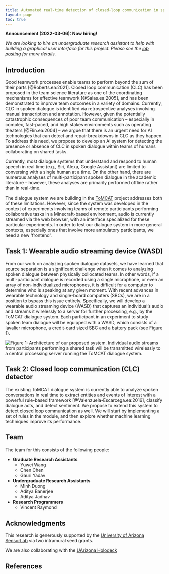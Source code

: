```yaml
---
title: Automated real-time detection of closed-loop communication in spoken dialogue
layout: page
toc: true
---
```


**Announcement (2022-03-06): Now hiring!**

*We are looking to hire an undergraduate research
assistant to help with building a graphical user interface for this project.
Please see the [job posting](/posts/clc-ugrad-hiring.html) for more details.*

Introduction
------------

Good teamwork processes enable teams to perform beyond the sum of their parts
[@Roberts.ea:2021]. Closed loop communication (CLC) has been proposed in the
team science literature as one of the coordinating mechanisms for effective
teamwork [@Salas.ea:2005], and has been demonstrated to improve team outcomes
in a variety of domains.  Currently, CLC in spoken dialogue is identified via
retrospective analyses involving manual transcription and annotation. However,
given the potentially catastrophic consequences of poor team communication –
especially in complex, fast-paced, and high stakes environments such as
operating theaters [@Flin.ea:2004] – we argue that there is an urgent need for
AI technologies that can detect and repair breakdowns in CLC as they happen. To
address this need, we propose to develop an AI system for detecting the
presence or absence of CLC in spoken dialogue within teams of humans
collaborating on shared tasks.

Currently, most dialogue systems that understand and respond to human speech in
real time (e.g., Siri, Alexa, Google Assistant) are limited to conversing with
a single human at a time. On the other hand, there are numerous analyses of
multi-participant spoken dialogue in the academic literature – however, these
analyses are primarily performed offline rather than in real-time.

The dialogue system we are building in the
[ToMCAT](https://ml4ai.github.io/tomcat) project addresses both of these
limitations. However, since the system was developed in the context of
experiments involving teams of remote participants performing collaborative
tasks in a Minecraft-based environment, audio is currently streamed via the web
browser, with an interface specialized for these particular experiments. In
order to test our dialogue system in more general contexts, especially ones
that involve more ambulatory participants, we need a new 'frontend'.

Task 1: Wearable audio streaming device (WASD)
----------------------------------------------

From our work on analyzing spoken dialogue datasets, we have learned that
source separation is a significant challenge when it comes to analyzing spoken
dialogue between physically collocated teams. In other words, if a
multi-participant dialogue is recorded using a single microphone, or even an
array of non-individualized microphones, it is difficult for a computer to
determine who is speaking at any given moment. With recent advances in wearable
technology and single-board computers (SBCs), we are in a position to bypass
this issue entirely.  Specifically, we will develop a wearable audio streaming
device (WASD) that captures an individual’s audio and streams it wirelessly to
a server for further processing, e.g., by the ToMCAT dialogue system. Each
participant in an experiment to study spoken team dialogue will be equipped
with a WASD, which consists of a lavalier microphone, a credit-card sized SBC
and a battery pack (see Figure 1).

![**Figure 1:** Architecture of our proposed system. Individual audio streams
from participants performing a shared task will be transmitted wirelessly to a
central processing server running the ToMCAT dialogue
system.](/assets/img/clc.png)

Task 2: Closed loop communication (CLC) detector
------------------------------------------------

The existing ToMCAT dialogue system is currently able to analyze spoken
conversations in real time to extract entities and events of interest with a
powerful rule-based framework [@Valenzuela-Escarcega.ea:2016], classify
dialogue acts, and detect sentiment.  We propose to extend this system to
detect closed loop communication as well.  We will start by implementing a set
of rules in the module, and then explore whether machine learning techniques
improve its performance.

Team
----

The team for this consists of the following people:

- **Graduate Research Assistants**
  - Yuwei Wang
  - Chen Chen
  - Gauri Yadav
- **Undergraduate Research Assistants**
  - Minh Duong
  - Aditya Banerjee
  - Aditya Jadhav
- **Research Programmers**
  - Vincent Raymond


Acknowledgments
---------------

This research is generously supported by the [University of Arizona
SensorLab](https://sensorlab.arizona.edu) via two intramural seed grants.

We are also collaborating with the [UArizona
Holodeck](https://uavip.arizona.edu/teams/standalone-teams/uarizona-holodeck-health-wellbeing-and-design-thinking)

References
----------
